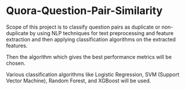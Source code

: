 # Quora-Question-Pair-Similarity
Scope of this project is to classify question pairs as duplicate or non-duplicate by using NLP
techniques for text preprocessing and feature extraction and then applying classification algorithms on
the extracted features. 

Then the algorithm which gives the best performance metrics will be chosen.


Various classification algorithms like Logistic Regression, SVM (Support Vector Machine), Random
Forest, and XGBoost will be used.
